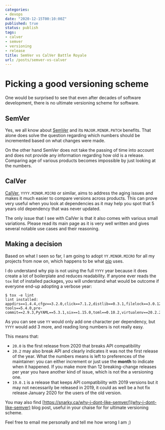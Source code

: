 ```yaml
---
categories:
- devops
date: "2020-12-15T00:10:00Z"
published: true
status: publish
tags:
- calver
- semver
- versioning
- release
title: SemVer vs CalVer Battle Royale
url: /posts/semver-vs-calver
---
```


# Picking a good versioning scheme

One would be surprised to see that even after decades of software development, there is no ultimate versioning scheme for software.

## SemVer

Yes, we all know about [SemVer](https://semver.org/) and its ``MAJOR.MINOR.PATCH`` benefits. That alone does solve the question regarding which numbers should be incremented based on what changes were made.

On the other hand SemVer does not take the passing of time into account and does not provide any information regarding how old is a release. Comparing age of various products becomes impossible by just looking at the numbers.


## CalVer

[CalVer](https://calver.org/), ``YYYY.MINOR.MICRO`` or similar, aims to address the aging issues and makes it much easier to compare versions across products. This can prove very useful when you look at dependencies as it may help you spot that 5 years old dependency that was never updated.

The only issue that I see with CalVer is that it also comes with various small variations. Please read its main page as it is very well written and gives several notable use cases and their reasoning.

## Making a decision

Based on what I seen so far, I am going to adopt ``YY.MINOR.MICRO`` for all my projects from now on, which happens to be what [pip](https://pypi.org/project/pip/#history) uses.

I do understand why pip is not using the full ```YYYY``` year because it does create a lot of boilerplate and reduces readability. If anyone ever reads the ``tox`` list of installed packages, you will understand what would be outcome if everyone end-up adopting a verbose year:

```!
$ tox -e lint
lint installed: appdirs==1.4.4,cfgv==3.2.0,click==7.1.2,distlib==0.3.1,filelock==3.0.12,identify==1.5.10,nodeenv==1.5.0,pip-tools==5.4.0,pre-commit==2.9.3,PyYAML==5.3.1,six==1.15.0,toml==0.10.2,virtualenv==20.2.2
```

As you can see use `YY` would only add one character per dependency, but ``YYYY`` would add 3 more, and reading long numbers is not really easy.

This means that:

* ``20.0`` is the first release from 2020 that breaks API compatibility
* ``20.2`` may also break API and clearly indicates it was not the first release of the year. What the numbers means is left to preferences of the maintainer: you can either increment or just use the **month** to indicate when it happened. If you make more than 12 breaking-change releases per year you have another kind of issue, which is not the a versioning one.
* ``19.0.1`` is a release that keeps API compatibility with 2019 versions but it may not necessarily be released in 2019, it could as well be a hot fix release January 2020 for the users of the old version.


You may also find [https://snarky.ca/why-i-dont-like-semver/](why-i-dont-like-semver) blog post, useful in your chaise for for ultimate versioning scheme.

Feel free to email me personally and tell me how wrong I am ;)